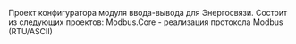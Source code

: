 Проект конфигуратора модуля ввода-вывода для Энергосвязи.
Состоит из следующих проектов:
Modbus.Core - реализация протокола Modbus (RTU/ASCII)